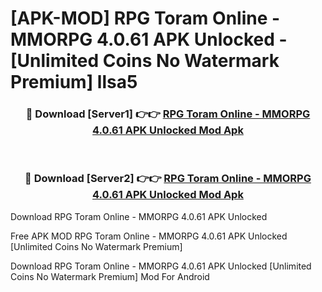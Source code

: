 # [APK-MOD] RPG Toram Online - MMORPG 4.0.61 APK Unlocked - [Unlimited Coins No Watermark Premium] llsa5



<div align="center">
<h3>🔴 Download [Server1] 👉👉 <a href="https://momento.my/?title=RPG_Toram_Online_-_MMORPG_4.0.61_APK_Unlocked">RPG Toram Online - MMORPG 4.0.61 APK Unlocked Mod Apk</a></h3><br>

<h3>🔴 Download [Server2] 👉👉 <a href="https://momento.my/?title=RPG_Toram_Online_-_MMORPG_4.0.61_APK_Unlocked">RPG Toram Online - MMORPG 4.0.61 APK Unlocked Mod Apk</a></h3>
</div>



Download RPG Toram Online - MMORPG 4.0.61 APK Unlocked 

Free APK MOD RPG Toram Online - MMORPG 4.0.61 APK Unlocked [Unlimited Coins No Watermark Premium]

Download RPG Toram Online - MMORPG 4.0.61 APK Unlocked [Unlimited Coins No Watermark Premium] Mod For Android
